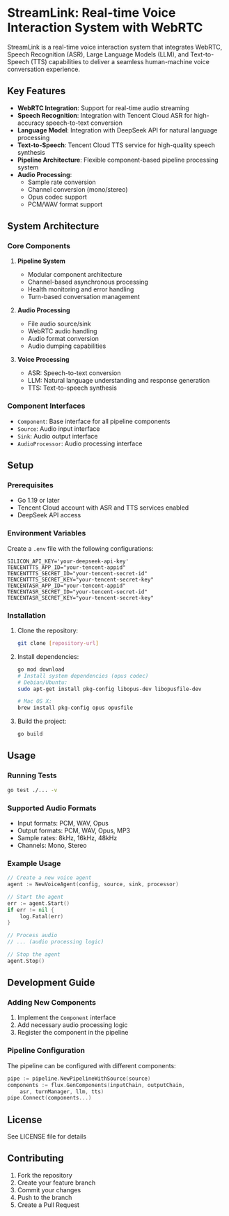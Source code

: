 # StreamLink: Real-time Voice Interaction System with WebRTC

StreamLink is a real-time voice interaction system that integrates WebRTC, Speech Recognition (ASR), Large Language Models (LLM), and Text-to-Speech (TTS) capabilities to deliver a seamless human-machine voice conversation experience.

## Key Features

- **WebRTC Integration**: Support for real-time audio streaming
- **Speech Recognition**: Integration with Tencent Cloud ASR for high-accuracy speech-to-text conversion
- **Language Model**: Integration with DeepSeek API for natural language processing
- **Text-to-Speech**: Tencent Cloud TTS service for high-quality speech synthesis
- **Pipeline Architecture**: Flexible component-based pipeline processing system
- **Audio Processing**:
  - Sample rate conversion
  - Channel conversion (mono/stereo)
  - Opus codec support
  - PCM/WAV format support

## System Architecture

### Core Components

1. **Pipeline System**
   - Modular component architecture
   - Channel-based asynchronous processing
   - Health monitoring and error handling
   - Turn-based conversation management

2. **Audio Processing**
   - File audio source/sink
   - WebRTC audio handling
   - Audio format conversion
   - Audio dumping capabilities

3. **Voice Processing**
   - ASR: Speech-to-text conversion
   - LLM: Natural language understanding and response generation
   - TTS: Text-to-speech synthesis

### Component Interfaces

- `Component`: Base interface for all pipeline components
- `Source`: Audio input interface
- `Sink`: Audio output interface
- `AudioProcessor`: Audio processing interface

## Setup

### Prerequisites

- Go 1.19 or later
- Tencent Cloud account with ASR and TTS services enabled
- DeepSeek API access

### Environment Variables

Create a `.env` file with the following configurations:

```env
SILICON_API_KEY='your-deepseek-api-key'
TENCENTTTS_APP_ID="your-tencent-appid"
TENCENTTTS_SECRET_ID="your-tencent-secret-id"
TENCENTTTS_SECRET_KEY="your-tencent-secret-key"
TENCENTASR_APP_ID="your-tencent-appid"
TENCENTASR_SECRET_ID="your-tencent-secret-id"
TENCENTASR_SECRET_KEY="your-tencent-secret-key"
```

### Installation

1. Clone the repository:
   ```bash
   git clone [repository-url]
   ```

2. Install dependencies:
   ```bash
   go mod download
   # Install system dependencies (opus codec)
   # Debian/Ubuntu:
   sudo apt-get install pkg-config libopus-dev libopusfile-dev

   # Mac OS X:
   brew install pkg-config opus opusfile
   ```

3. Build the project:
   ```bash
   go build
   ```

## Usage

### Running Tests

```bash
go test ./... -v
```

### Supported Audio Formats

- Input formats: PCM, WAV, Opus
- Output formats: PCM, WAV, Opus, MP3
- Sample rates: 8kHz, 16kHz, 48kHz
- Channels: Mono, Stereo

### Example Usage

```go
// Create a new voice agent
agent := NewVoiceAgent(config, source, sink, processor)

// Start the agent
err := agent.Start()
if err != nil {
    log.Fatal(err)
}

// Process audio
// ... (audio processing logic)

// Stop the agent
agent.Stop()
```

## Development Guide

### Adding New Components

1. Implement the `Component` interface
2. Add necessary audio processing logic
3. Register the component in the pipeline

### Pipeline Configuration

The pipeline can be configured with different components:

```go
pipe := pipeline.NewPipelineWithSource(source)
components := flux.GenComponents(inputChain, outputChain, 
    asr, turnManager, llm, tts)
pipe.Connect(components...)
```

## License

See LICENSE file for details

## Contributing

1. Fork the repository
2. Create your feature branch
3. Commit your changes
4. Push to the branch
5. Create a Pull Request 